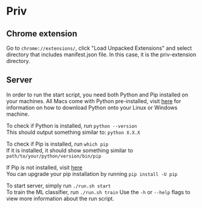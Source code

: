 # Priv

## Chrome extension
Go to `chrome://extensions/`, click "Load Unpacked Extensions" and select directory that includes manifest.json file. In this case, it is the priv-extension directory.


## Server
In order to run the start script, you need both Python and Pip installed on your machines. All Macs come with Python pre-installed, visit [here](https://www.python.org/downloads/) for information on how to download Python onto your Linux or Windows machine.

To check if Python is installed, run `python --version`  
This should output something similar to: `python X.X.X`

To check if Pip is installed, run `which pip`  
If it is installed, it should show something similar to `path/to/your/python/version/bin/pip`

If Pip is not installed, visit [here](https://pip.pypa.io/en/stable/installing/)  
You can upgrade your pip installation by running `pip install -U pip`
 
To start server, simply run `./run.sh start`  
To train the ML classifier, run `./run.sh train`
Use the `-h` or `--help` flags to view more information about the run script.